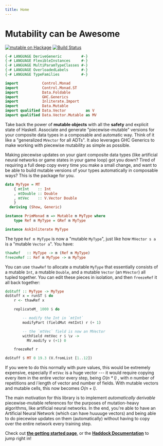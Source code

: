 ```yaml
---
title: Home
---
```


Mutability can be Awesome
=========================

[![mutable on Hackage](https://img.shields.io/hackage/v/mutable.svg?maxAge=86400)](https://hackage.haskell.org/package/mutable)
[![Build Status](https://travis-ci.org/mstksg/mutable.svg?branch=master)](https://travis-ci.org/mstksg/mutable)

```haskell top hide
{-# LANGUAGE DeriveGeneric         #-}
{-# LANGUAGE FlexibleInstances     #-}
{-# LANGUAGE MultiParamTypeClasses #-}
{-# LANGUAGE OverloadedLabels      #-}
{-# LANGUAGE TypeFamilies          #-}

import           Control.Monad
import           Control.Monad.ST
import           Data.Foldable
import           GHC.Generics
import           Inliterate.Import
import           Data.Mutable
import qualified Data.Vector         as V
import qualified Data.Vector.Mutable as MV
```

Take back the power of **mutable objects** with all the **safety** and explicit
state of Haskell. Associate and generate "piecewise-mutable" versions for your
composite data types in a composable and automatic way.  Think of it like a
"generalized `MVector` for all ADTs".  It also leverages GHC Generics to make
working with piecewise mutability as simple as possible.

Making piecewise updates on your giant composite data types (like artificial
neural networks or game states in your game loop) got you down?  Tired of
requiring a full deep copy every time you make a small change, and want to be
able to build mutable versions of your types automatically in composable ways?
This is the package for you.

```haskell top
data MyType = MT
    { mtInt    :: Int
    , mtDouble :: Double
    , mtVec    :: V.Vector Double
    }
  deriving (Show, Generic)

instance PrimMonad m => Mutable m MyType where
    type Ref m MyType = GRef m MyType
```

```haskell top hide
instance AskInliterate MyType
```

The type `Ref m MyType` is now a "mutable `MyType`", just like how `MVector s
a` is a "mutable `Vector a`".  You have:

```haskell
thawRef   :: MyType -> m (Ref m MyType)
freezeRef :: Ref m MyType -> m MyType
```

You can use `thawRef` to allocate a mutable `MyType` that essentially consists
of a mutable `Int`, a mutable `Double`, and a mutable `Vector` (an `MVector`)
all tupled together. You can edit these pieces in isolation, and then
`freezeRef` it all back together:

```haskell top
doStuff :: MyType -> MyType
doStuff x = runST $ do
    r <- thawRef x

    replicateM_ 1000 $ do

        -- modify the Int in `mtInt`
        modifyPart (fieldMut #mtInt) r (+ 1)

        -- the `mtVec` field is now an MVector
        withField #mtVec r $ \v ->
          MV.modify v (+1) 0

    freezeRef r
```

```haskell eval
doStuff $ MT 0 19.3 (V.fromList [1..12])
```

If you were to do this normally with pure values, this would be extremely
expensive, especially if `mtVec` is a huge vector --- it would require copying
every item in the entire vector every step, being *O(n \* l)* , with *n* number
of repetitions and *l* length of vector and number of fields.  With mutable
vectors and mutable cells, this now becomes *O(n + l)*.

The main motivation for this library is to implement *automatically derivable*
piecewise-mutable references for the purposes of mutation-heavy algorithms,
like artificial neural networks.  In the end, you're able to have an Artificial
Neural Network (which can have huuuuge vectors) and being able to do piecewise
updates on them (automatically) without having to copy over the entire network
every training step.

Check out **[the getting started page](/01-getting-started.html)**, or the **[Haddock
Documentation][docs]** to jump right in!

[docs]: https://hackage.haskell.org/package/mutable
